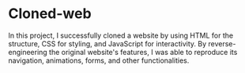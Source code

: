 # Cloned-web
In this project, I successfully cloned a website by using HTML for the structure, CSS for styling, and JavaScript for interactivity. By reverse-engineering the original website's features, I was able to reproduce its navigation, animations, forms, and other functionalities.
